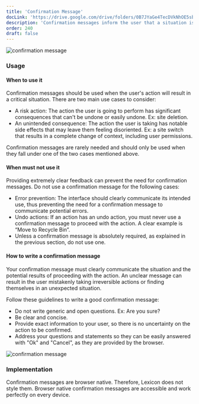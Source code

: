 ```yaml
---
title: 'Confirmation Message'
docLink: 'https://drive.google.com/drive/folders/0B7JYaGe4TecDVkNhOE5sbU0teUU?usp=sharing'
description: 'Confirmation messages inform the user that a situation is critical or an action is irreversible and they must confirm before proceeding.'
order: 240
draft: false
---
```


![confirmation message](/images/lexicon/ConfirmationMessage.jpg)

### Usage

#### When to use it

Confirmation messages should be used when the user's action will result in a critical situation. There are two main use cases to consider:

-   A risk action: The action the user is going to perform has significant consequences that can't be undone or easily undone. Ex: site deletion.
-   An unintended consequence: The action the user is taking has notable side effects that may leave them feeling disoriented. Ex: a site switch that results in a complete change of context, including user permissions.

Confirmation messages are rarely needed and should only be used when they fall under one of the two cases mentioned above.

#### When must not use it

Providing extremely clear feedback can prevent the need for confirmation messages. Do not use a confirmation message for the following cases:

-   Error prevention: The interface should clearly communicate its intended use, thus preventing the need for a confirmation message to communicate potential errors.
-   Undo actions: If an action has an undo action, you must never use a confirmation message to proceed with the action. A clear example is “Move to Recycle Bin”.
-   Unless a confirmation message is absolutely required, as explained in the previous section, do not use one.

#### How to write a confirmation message

Your confirmation message must clearly communicate the situation and the potential results of proceeding with the action. An unclear message can result in the user mistakenly taking irreversible actions or finding themselves in an unexpected situation.

Follow these guidelines to write a good confirmation message:

-   Do not write generic and open questions. Ex: Are you sure?
-   Be clear and concise.
-   Provide exact information to your user, so there is no uncertainty on the action to be confirmed.
-   Address your questions and statements so they can be easily answered with "Ok" and "Cancel", as they are provided by the browser.

![confirmation message](/images/lexicon/ConfirmationMessage.jpg)

### Implementation

Confirmation messages are browser native. Therefore, Lexicon does not style them. Browser native confirmation messages are accessible and work perfectly on every device.
